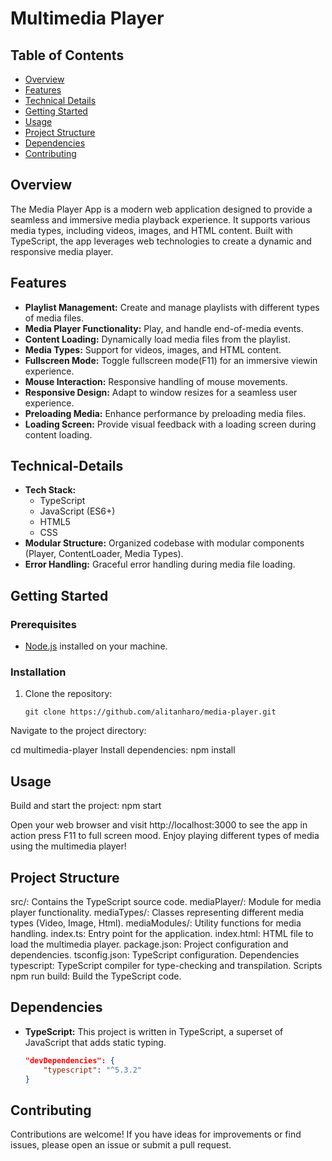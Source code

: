 # Multimedia Player


## Table of Contents

- [Overview](#Overview)
- [Features](#features)
- [Technical Details](#Technical-Details)
- [Getting Started](#getting-started)
- [Usage](#usage)
- [Project Structure](#project-structure)
- [Dependencies](#dependencies)
- [Contributing](#contributing)



## Overview

The Media Player App is a modern web application designed to provide a seamless and immersive media playback experience. It supports various media types, including videos, images, and HTML content. Built with TypeScript, the app leverages web technologies to create a dynamic and responsive media player.

## Features

- **Playlist Management:** Create and manage playlists with different types of media files.
- **Media Player Functionality:** Play, and handle end-of-media events.
- **Content Loading:** Dynamically load media files from the playlist.
- **Media Types:** Support for videos, images, and HTML content.
- **Fullscreen Mode:** Toggle fullscreen mode(F11) for an immersive viewin experience.
- **Mouse Interaction:** Responsive handling of mouse movements.
- **Responsive Design:** Adapt to window resizes for a seamless user experience.
- **Preloading Media:** Enhance performance by preloading media files.
- **Loading Screen:** Provide visual feedback with a loading screen during content loading.

## Technical-Details

- **Tech Stack:**
  - TypeScript
  - JavaScript (ES6+)
  - HTML5
  - CSS
- **Modular Structure:** Organized codebase with modular components (Player, ContentLoader, Media Types).
- **Error Handling:** Graceful error handling during media file loading.

## Getting Started

### Prerequisites

- [Node.js](https://nodejs.org/) installed on your machine.

### Installation

1. Clone the repository:

   ```
   git clone https://github.com/alitanharo/media-player.git

Navigate to the project directory:

cd multimedia-player
Install dependencies:
npm install

## Usage
Build and start the project:
npm start

Open your web browser and visit http://localhost:3000 to see the app in action press F11 to full screen mood.
Enjoy playing different types of media using the multimedia player!

## Project Structure
src/: Contains the TypeScript source code.
mediaPlayer/: Module for media player functionality.
mediaTypes/: Classes representing different media types (Video, Image, Html).
mediaModules/: Utility functions for media handling.
index.ts: Entry point for the application.
index.html: HTML file to load the multimedia player.
package.json: Project configuration and dependencies.
tsconfig.json: TypeScript configuration.
Dependencies
typescript: TypeScript compiler for type-checking and transpilation.
Scripts
npm run build: Build the TypeScript code.

## Dependencies

- **TypeScript:** This project is written in TypeScript, a superset of JavaScript that adds static typing.

  ```json
  "devDependencies": {
      "typescript": "^5.3.2"
  }


## Contributing
Contributions are welcome! If you have ideas for improvements or find issues, please open an issue or submit a pull request.